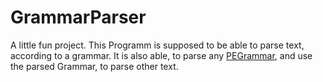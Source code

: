 # GrammarParser

A little fun project.
This Programm is supposed to be able to parse text, according to a grammar.
It is also able, to parse any [PEGrammar](https://bford.info/pub/lang/peg.pdf), and use the parsed Grammar, to parse other text.
